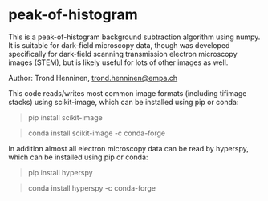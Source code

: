# peak-of-histogram
This is a peak-of-histogram background subtraction algorithm using numpy. It is suitable for dark-field microscopy data, though was developed specifically for dark-field scanning transmission electron microscopy images (STEM), but is likely useful for lots of other images as well. 
    
Author: Trond Henninen, trond.henninen@empa.ch
       
This code reads/writes most common image formats (including tifimage stacks) using scikit-image, which can be installed using pip or conda:

> pip install scikit-image

> conda install scikit-image -c conda-forge


    
In addition almost all electron microscopy data can be read by hyperspy, which can be installed using pip or conda: 

> pip install hyperspy

> conda install hyperspy -c conda-forge
